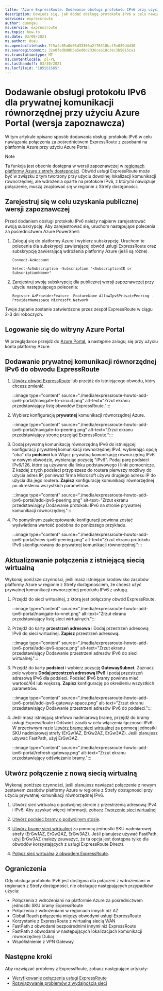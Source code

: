 ```yaml
---
title: 'Azure ExpressRoute: Dodawanie obsługi protokołu IPv6 przy użyciu Azure Portal'
description: Dowiedz się, jak dodać obsługę protokołu IPv6 w celu nawiązania połączenia z wdrożeniami platformy Azure przy użyciu Azure Portal.
services: expressroute
author: duongau
ms.service: expressroute
ms.topic: how-to
ms.date: 03/09/2021
ms.author: duau
ms.openlocfilehash: 7f5afc05a8d03d33366a2f76318bcf5e039d4d30
ms.sourcegitcommit: 32e0fedb80b5a5ed0d2336cea18c3ec3b5015ca1
ms.translationtype: MT
ms.contentlocale: pl-PL
ms.lasthandoff: 03/30/2021
ms.locfileid: "105561665"
---
```

# <a name="add-ipv6-support-for-private-peering-using-the-azure-portal-preview"></a>Dodawanie obsługi protokołu IPv6 dla prywatnej komunikacji równorzędnej przy użyciu Azure Portal (wersja zapoznawcza)

W tym artykule opisano sposób dodawania obsługi protokołu IPv6 w celu nawiązania połączenia za pośrednictwem ExpressRoute z zasobami na platformie Azure przy użyciu Azure Portal. 

> [!Note]
> Ta funkcja jest obecnie dostępna w wersji zapoznawczej w [regionach platformy Azure z strefy dostępności](../availability-zones/az-region.md#azure-regions-with-availability-zones). Obwód usługi ExpressRoute może być w związku z tym tworzony przy użyciu dowolnej lokalizacji komunikacji równorzędnej, ale wdrożenia oparte na protokole IPv6, z którymi nawiązuje połączenie, muszą znajdować się w regionie z Strefy dostępności.

## <a name="register-for-public-preview"></a>Zarejestruj się w celu uzyskania publicznej wersji zapoznawczej
Przed dodaniem obsługi protokołu IPv6 należy najpierw zarejestrować swoją subskrypcję. Aby zarejestrować się, uruchom następujące polecenia za pośrednictwem Azure PowerShell:

1.  Zaloguj się do platformy Azure i wybierz subskrypcję. Uruchom te polecenia dla subskrypcji zawierającej obwód usługi ExpressRoute oraz subskrypcję zawierającą wdrożenia platformy Azure (jeśli są różne).

    ```azurepowershell-interactive
    Connect-AzAccount 

    Select-AzSubscription -Subscription "<SubscriptionID or SubscriptionName>"
    ```

1. Zarejestruj swoją subskrypcję dla publicznej wersji zapoznawczej przy użyciu następującego polecenia:
    ```azurepowershell-interactive
    Register-AzProviderFeature -FeatureName AllowIpv6PrivatePeering -ProviderNamespace Microsoft.Network
    ```

Twoje żądanie zostanie zatwierdzone przez zespół ExpressRoute w ciągu 2-3 dni roboczych.

## <a name="sign-in-to-the-azure-portal"></a>Logowanie się do witryny Azure Portal

W przeglądarce przejdź do [Azure Portal](https://portal.azure.com), a następnie zaloguj się przy użyciu konta platformy Azure.

## <a name="add-ipv6-private-peering-to-your-expressroute-circuit"></a>Dodawanie prywatnej komunikacji równorzędnej IPv6 do obwodu ExpressRoute

1. [Utwórz obwód ExpressRoute](expressroute-howto-circuit-portal-resource-manager.md) lub przejdź do istniejącego obwodu, który chcesz zmienić.

    :::image type="content" source="./media/expressroute-howto-add-ipv6-portal/navigate-to-circuit.png" alt-text="Zrzut ekranu przedstawiający listę obwodów ExpressRoute.":::

1. Wybierz konfigurację **prywatnej** komunikacji równorzędnej Azure.

    :::image type="content" source="./media/expressroute-howto-add-ipv6-portal/navigate-to-peering.png" alt-text="Zrzut ekranu przedstawiający stronę przegląd ExpressRoute.":::

1. Dodaj prywatną komunikację równorzędną IPv6 do istniejącej konfiguracji prywatnej komunikacji równorzędnej IPv4, wybierając opcję "oba" dla **podsieci** lub Włącz prywatną komunikację równorzędną IPv6 w nowym obwodzie, wybierając pozycję "IPv6". Podaj parę podsieci IPv6/126, które są używane dla linku podstawowego i linki pomocnicze. Z każdej z tych podsieci przypiszesz do routera pierwszy możliwy do użycia adres IP, ponieważ firma Microsoft używa drugiego adresu IP do użycia dla jego routera. **Zapisz** konfigurację komunikacji równorzędnej po określeniu wszystkich parametrów.

    :::image type="content" source="./media/expressroute-howto-add-ipv6-portal/add-ipv6-peering.png" alt-text="Zrzut ekranu przedstawiający Dodawanie protokołu IPv6 na stronie prywatnej komunikacji równorzędnej.":::

1. Po pomyślnym zaakceptowaniu konfiguracji powinna zostać wyświetlona wartość podobna do poniższego przykładu.

    :::image type="content" source="./media/expressroute-howto-add-ipv6-portal/view-ipv6-peering.png" alt-text="Zrzut ekranu protokołu IPv6 skonfigurowany do prywatnej komunikacji równorzędnej.":::

## <a name="update-your-connection-to-an-existing-virtual-network"></a>Aktualizowanie połączenia z istniejącą siecią wirtualną

Wykonaj poniższe czynności, jeśli masz istniejące środowisko zasobów platformy Azure w regionie z Strefy dostępnościem, że chcesz użyć prywatnej komunikacji równorzędnej protokołu IPv6 z usługą.

1. Przejdź do sieci wirtualnej, z którą jest połączony obwód ExpressRoute.

    :::image type="content" source="./media/expressroute-howto-add-ipv6-portal/navigate-to-vnet.png" alt-text="Zrzut ekranu przedstawiający listę sieci wirtualnych.":::

1. Przejdź do karty **przestrzeń adresowa** i Dodaj przestrzeń adresową IPv6 do sieci wirtualnej. **Zapisz** przestrzeń adresową.

    :::image type="content" source="./media/expressroute-howto-add-ipv6-portal/add-ipv6-space.png" alt-text="Zrzut ekranu przedstawiający Dodawanie przestrzeni adresów IPv6 do sieci wirtualnej.":::

1. Przejdź do karty **podsieci** i wybierz pozycję **GatewaySubnet**. Zaznacz pole wyboru **Dodaj przestrzeń adresową IPv6** i podaj przestrzeń adresową IPv6 dla podsieci. Podsieć IPv6 bramy powinna mieć wartość/64 lub większą. **Zapisz** konfigurację po określeniu wszystkich parametrów.

    :::image type="content" source="./media/expressroute-howto-add-ipv6-portal/add-ipv6-gateway-space.png" alt-text="Zrzut ekranu przedstawiający Dodawanie przestrzeni adresów IPv6 do podsieci.":::

1. Jeśli masz istniejącą strefowo nadmiarową bramę, przejdź do bramy usługi ExpressRoute i Odśwież zasób w celu włączenia łączności IPv6. W przeciwnym razie [Utwórz bramę sieci wirtualnej](expressroute-howto-add-gateway-portal-resource-manager.md) za pomocą jednostki SKU nadmiarowej strefy (ErGw1AZ, ErGw2AZ, ErGw3AZ). Jeśli planujesz używać FastPath, użyj ErGw3AZ.

    :::image type="content" source="./media/expressroute-howto-add-ipv6-portal/refresh-gateway.png" alt-text="Zrzut ekranu przedstawiający odświeżanie bramy.":::

## <a name="create-a-connection-to-a-new-virtual-network"></a>Utwórz połączenie z nową siecią wirtualną

Wykonaj poniższe czynności, jeśli planujesz nawiązać połączenie z nowym zestawem zasobów platformy Azure w regionie z Strefy dostępności przy użyciu prywatnej komunikacji równorzędnej IPv6.

1. Utwórz sieć wirtualną o podwójnej stercie z przestrzenią adresową IPv4 i IPv6. Aby uzyskać więcej informacji, zobacz [Tworzenie sieci wirtualnej](../virtual-network/quick-create-portal.md#create-a-virtual-network).

1. [Utwórz podsieć bramy o podwójnym stosie](expressroute-howto-add-gateway-portal-resource-manager.md#create-the-gateway-subnet).

1. [Utwórz bramę sieci wirtualnej](expressroute-howto-add-gateway-portal-resource-manager.md#create-the-virtual-network-gateway) za pomocą jednostki SKU nadmiarowej strefy (ErGw1AZ, ErGw2AZ, ErGw3AZ). Jeśli planujesz używać FastPath, użyj ErGw3AZ (należy zauważyć, że ta opcja jest dostępna tylko dla obwodów korzystających z usługi ExpressRoute Direct).

1. [Połącz sieć wirtualną z obwodem ExpressRoute](expressroute-howto-linkvnet-portal-resource-manager.md).

## <a name="limitations"></a>Ograniczenia
Gdy obsługa protokołu IPv6 jest dostępna dla połączeń z wdrożeniami w regionach z Strefy dostępności, nie obsługuje następujących przypadków użycia:

* Połączenia z wdrożeniami na platformie Azure za pośrednictwem jednostki SKU bramy ExpressRoute
* Połączenia z wdrożeniami w regionach innych niż AZ
* Global Reach połączenia między obwodymi usługi ExpressRoute
* Korzystanie z ExpressRoute z wirtualną siecią WAN
* FastPath z obwodami bezpośrednimi innymi niż ExpressRoute
* FastPath z obwodami w następujących lokalizacjach komunikacji równorzędnej: Dubaj
* Współistnienie z VPN Gateway

## <a name="next-steps"></a>Następne kroki

Aby rozwiązać problemy z ExpressRoute, zobacz następujące artykuły:

* [Weryfikowanie połączenia usługi ExpressRoute](expressroute-troubleshooting-expressroute-overview.md)
* [Rozwiązywanie problemów z wydajnością sieci](expressroute-troubleshooting-network-performance.md)
